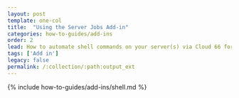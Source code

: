 ```yaml
---
layout: post
template: one-col
title:  "Using the Server Jobs Add-in"
categories: how-to-guides/add-ins
order: 2
lead: How to automate shell commands on your server(s) via Cloud 66 for Node
tags: ['Add in']
legacy: false
permalink: /:collection/:path:output_ext
---
```



{% include how-to-guides/add-ins/shell.md %}